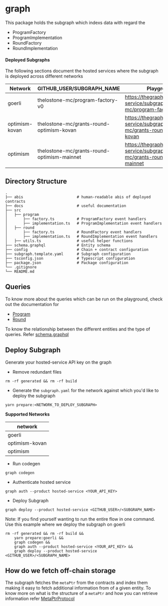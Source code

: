 # graph

This package holds the subgraph which indexs data with regard the
- ProgramFactory
- ProgramImplementation
- RoundFactory
- RoundImplementation


#### Deployed Subgraphs

The following sections document the hosted services where the subgraph is deployed across different networks

| Network        | GITHUB_USER/SUBGRAPH_NAME                    | Playground                                                                                | Query                                                                                 |
|----------------|----------------------------------------------|-------------------------------------------------------------------------------------------|---------------------------------------------------------------------------------------|
| goerli         | thelostone-mc/program-factory-v0             | https://thegraph.com/hosted-service/subgraph/thelostone-mc/program-factory-v0             | https://api.thegraph.com/subgraphs/name/thelostone-mc/program-factory-v0              |
| optimism-kovan | thelostone-mc/grants-round-optimism-kovan    | https://thegraph.com/hosted-service/subgraph/thelostone-mc/grants-round-optimism-kovan    | https://api.thegraph.com/subgraphs/name/thelostone-mc/grants-round-optimism-kovan     |
| optimism       | thelostone-mc/grants-round-optimism-mainnet  | https://thegraph.com/hosted-service/subgraph/thelostone-mc/grants-round-optimism-mainnet  | https://api.thegraph.com/subgraphs/name/thelostone-mc/grants-round-optimism-mainnet   |

## Directory Structure

```
.
├── abis                        # human-readable abis of deployed contracts
├── docs                        # useful documentation
├── src
│   ├── program
│       ├── factory.ts          # ProgramFactory event handlers
│       ├── implementation.ts   # ProgramImplementation event handlers
│   ├── round
│       ├── factory.ts          # RoundFactory event handlers
│       ├── implementation.ts   # RoundImplementation event handlers
│   ├── utils.ts                # useful helper functions
├── schema.graphql              # Entity schema
├── config                      # Chain + contract configuration
├── subgraph.template.yaml      # Subgraph configuration
├── tsconfig.json               # Typescript configuration
├── package.json                # Package configuration
└── .gitignore
└── README.md
```

## Queries

To know more about the queries which can be run on the playground, check out the documentation for
- [Program](/docs/Program.md)
- [Round](/docs/Round.md)

To know the relationship between the different entities and the type of queries. Refer [schema.graphql](./schema.graphql)


## Deploy Subgraph
Generate your hosted-service API key on the graph

- Remove redundant files
```shell
rm -rf generated && rm -rf build
```

- Generate the `subgraph.yaml` for the network against which you'd like to deploy the subgraph

```shell
yarn prepare:<NETWORK_TO_DEPLOY_SUBGRAPH>
```

**Supported Networks**

| network        |
|----------------|
| goerli         |
| optimism-kovan |
| optimism       |


- Run codegen
```shell
graph codegen
```

- Authenticate hosted service
```shell
graph auth --product hosted-service <YOUR_API_KEY>
```

- Deploy Subgraph
```shell
graph deploy --product hosted-service <GITHUB_USER>/<SUBGRAPH_NAME>
```


Note: If you find yourself wanting to run the entire flow in one command.
Use this example where we deploy the subgraph on goerli

```shell
rm -rf generated && rm -rf build &&
    yarn prepare:goerli &&
    graph codegen &&
    graph auth --product hosted-service <YOUR_API_KEY> &&
    graph deploy --product hosted-service <GITHUB_USER>/<SUBGRAPH_NAME>
```


## How do we fetch off-chain storage

The subgraph fetches the `metaPtr` from the contracts and index them making it easy to fetch additional information from of a given entity. To know more on what is the structure of a `metaPtr` and how you can retrieve information refer [MetaPtrProtocol](../contracts/docs/MetaPtrProtocol.md)